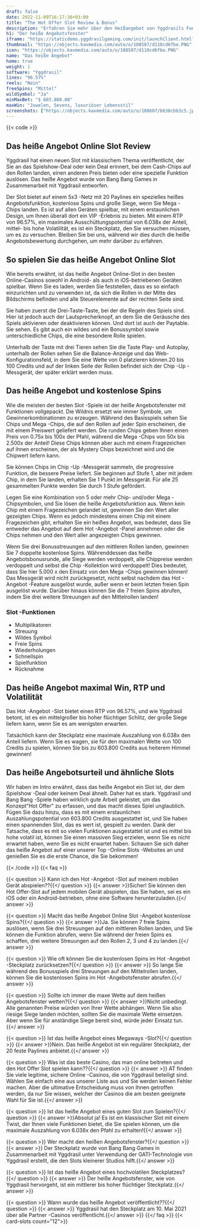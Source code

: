 ```yaml
---
draft: false
date: 2022-11-09T16:17:38+03:00
title: "The Hot Offer Slot Review & Bonus"
description: "Erfahren Sie mehr über den Heißangebot von Yggdrasils Funktionen, Volatilität, Auszahlungen, RTP und erhalten Sie kostenlose Spins und Casino -Boni von den besten Online -Casinos!"
h1: "Der heiße Angebotsfenster"
iframe: "https://staticdemo.yggdrasilgaming.com/init/launchClient.html?gameid=1054&lang=en&currency=EUR&org=Demo&key=&fullscreen=yes"
thumbnail: "https://objects.kaxmedia.com/auto/o/108587/d110cd6fbe.PNG"
icon: "https://objects.kaxmedia.com/auto/o/108587/d110cd6fbe.PNG"
name: "Das heiße Angebot"
home: true
weight: 1
software: "Yggdrasil"
lines: "96.57%"
reels: "Nein"
freeSpins: "Mittel"
wildSymbol: "Ja"
minMaxBet: "$ 603.800.00"
maxWin: "Juwelen, Sevens, luxuriöser Lebensstil"
screenshots: ["https://objects.kaxmedia.com/auto/o/108607/b638cbb3c5.jpeg"]
---
```


{{< code >}}<h2>Das heiße Angebot Online Slot Review</h2><p>Yggdrasil hat einen neuen Slot mit klassischem Thema veröffentlicht, der Sie an das Spielshow-Deal oder kein Deal erinnert, bei dem Cash-Chips auf den Rollen landen, einen anderen Preis bieten oder eine spezielle Funktion auslösen. Das heiße Angebot wurde von Bang Bang Games in Zusammenarbeit mit Yggdrasil entworfen.</p><p>Der Slot bietet auf einem 5x3 -Netz mit 20 Paylines ein spezielles heißes Angebotsfunktion, kostenlose Spins und große Siege, wenn Sie Mega -Chips landen. Es ist auf allen Geräten spielbar, mit einem erstaunlichen Design, um Ihnen überall dort ein VIP -Erlebnis zu bieten. Mit einem RTP von 96.57%, ein maximales Ausschüttungspotential von 6.038x der Anteil, mittel- bis hohe Volatilität, es ist ein Steckplatz, den Sie versuchen müssen, um es zu versuchen. Bleiben Sie bei uns, während wir dies durch die heiße Angebotsbewertung durchgehen, um mehr darüber zu erfahren.</p><h2>So spielen Sie das heiße Angebot Online Slot</h2><p>Wie bereits erwähnt, ist das heiße Angebot Online-Slot in den besten Online-Casinos sowohl in Android- als auch in iOS-betriebenen Geräten spielbar. Wenn Sie es laden, werden Sie feststellen, dass es so einfach einzurichten und zu verwenden ist, da sich die Rollen in der Mitte des Bildschirms befinden und alle Steuerelemente auf der rechten Seite sind.</p><p>Sie haben zuerst die Drei-Taste-Taste, bei der die Regeln des Spiels sind. Hier ist jedoch auch der Lautsprecherknopf, an dem Sie die Geräusche des Spiels aktivieren oder deaktivieren können. Und dort ist auch der Paytable. Sie sehen. Es gibt auch ein wildes und ein Bonussymbol sowie unterschiedliche Chips, die eine besondere Rolle spielen.</p><p>Unterhalb der Taste mit drei Tieren sehen Sie die Taste Play- und Autoplay, unterhalb der Rollen sehen Sie die Balance-Anzeige und das Web-Konfigurationsfeld, in dem Sie eine Wette von 0 platzieren können.20 bis 100 Credits und auf der linken Seite der Rollen befindet sich der Chip -Up -Messgerät, der später erklärt werden muss.</p><h2>Das heiße Angebot und kostenlose Spins</h2><p>Wie die meisten der besten Slot -Spiele ist der heiße Angebotsfenster mit Funktionen vollgepackt. Die Wildnis ersetzt wie immer Symbole, um Gewinnerkombinationen zu erzeugen. Während des Basisspiels sehen Sie Chips und Mega -Chips, die auf den Rollen auf jeder Spin erscheinen, die mit einem Preiswert geliefert werden. Die runden Chips geben Ihnen einen Preis von 0.75x bis 100x der Pfahl, während die Mega -Chips von 50x bis 2.500x der Anteil! Diese Chips können aber auch mit einem Fragezeichen auf ihnen erscheinen, der als Mystery Chips bezeichnet wird und die Chipwert liefern kann.</p><p>Sie können Chips im Chip -Up -Messgerät sammeln, die progressive Funktion, die bessere Preise liefert. Sie beginnen auf Stufe 1, aber mit jedem Chip, in dem Sie landen, erhalten Sie 1 Punkt im Messgerät. Für alle 25 gesammelten Punkte werden Sie durch 1 Stufe gefördert.</p><p>Legen Sie eine Kombination von 5 oder mehr Chip- und/oder Mega -Chipsymbolen, und Sie lösen die heiße Angebotsfunktion aus. Wenn kein Chip mit einem Fragezeichen gelandet ist, gewinnen Sie den Wert aller gezeigten Chips. Wenn es jedoch mindestens einen Chip mit einem Fragezeichen gibt, erhalten Sie ein heißes Angebot, was bedeutet, dass Sie entweder das Angebot auf dem Hot -Angebot -Panel annehmen oder die Chips nehmen und den Wert aller angezeigten Chips gewinnen.</p><p>Wenn Sie drei Bonusstreuungen auf den mittleren Rollen landen, gewinnen Sie 7 doppelte kostenlose Spins. Währenddessen das heiße Angebotsbonusrunde, alle Siege werden verdoppelt, alle Chippreise werden verdoppelt und selbst die Chip -Kollektion wird verdoppelt! Dies bedeutet, dass Sie hier 5.000 x den Einsatz von den Mega -Chips gewinnen können! Das Messgerät wird nicht zurückgesetzt, nicht selbst nachdem das Hot -Angebot -Feature ausgelöst wurde, außer wenn er beim letzten freien Spin ausgelöst wurde. Darüber hinaus können Sie die 7 freien Spins abrufen, indem Sie drei weitere Streuungen auf den Mittelrollen landen!</p><h3>
Slot -Funktionen</h3><ul>
<li></span>
Multiplikatoren</li>
<li></span>
Streuung</li>
<li></span>
Wildes Symbol</li>
<li></span>
Freie Spins</li>
<li></span>
Wiederholungen</li>
<li></span>
Schnellspin</li>
<li></span>
Spielfunktion</li>
<li></span>
Rücknahme</li></ul><h2>Das heiße Angebot maximal Win, RTP und Volatilität</h2><p>Das Hot -Angebot -Slot bietet einen RTP von 96.57%, und wie Yggdrasil betont, ist es ein mittelgroßer bis hoher flüchtiger Schlitz, der große Siege liefern kann, wenn Sie es am wenigsten erwarten.</p><p>Tatsächlich kann der Steckplatz eine maximale Auszahlung von 6.038x den Anteil liefern. Wenn Sie es wagen, sie für den maximalen Wette von 100 Credits zu spielen, können Sie bis zu 603.800 Credits aus heiterem Himmel gewinnen!</p><h2>Das heiße Angebotsurteil und ähnliche Slots</h2><p>Wir haben im Intro erwähnt, dass das heiße Angebot ein Slot ist, der dem Spielshow -Deal oder keinem Deal ähnelt. Daher hat es stark. Yggdrasil und Bang Bang -Spiele haben wirklich gute Arbeit geleistet, um das Konzept"Hot Offer" zu erfassen, und das macht dieses Spiel unglaublich. Fügen Sie dazu hinzu, dass es mit einem erstaunlichen Auszahlungspotential von 603.800 Credits ausgestattet ist, und Sie haben einen spannenden Slot, das es wert ist, gespielt zu werden. Dank der Tatsache, dass es mit so vielen Funktionen ausgestattet ist und es mittel bis hohe volatil ist, können Sie einen massiven Sieg erzielen, wenn Sie es nicht erwartet haben, wenn Sie es nicht erwartet haben. Schauen Sie sich daher das heiße Angebot auf einer unserer Top -Online Slots -Websites an und genießen Sie es die erste Chance, die Sie bekommen!</p>
{{< /code >}}
{{< faq >}}

{{< question >}} Kann ich den Hot -Angebot -Slot auf meinem mobilen Gerät abspielen??{{</ question >}}
{{< answer >}}Sicher! Sie können den Hot Offer-Slot auf jedem mobilen Gerät abspielen, das Sie haben, sei es ein iOS oder ein Android-betrieben, ohne eine Software herunterzuladen.{{</ answer >}}

{{< question >}} Macht das heiße Angebot Online Slot -Angebot kostenlose Spins?{{</ question >}}
{{< answer >}}Ja. Sie können 7 freie Spins auslösen, wenn Sie drei Streuungen auf den mittleren Rollen landen, und Sie können die Funktion abrufen, wenn Sie während der freien Spins es schaffen, drei weitere Streuungen auf den Rollen 2, 3 und 4 zu landen.{{</ answer >}}

{{< question >}} Wie oft können Sie die kostenlosen Spins im Hot -Angebot -Steckplatz zurücksetzen?{{</ question >}}
{{< answer >}} So lange Sie während des Bonusspiels drei Streuungen auf den Mittelrollen landen, können Sie die kostenlosen Spins im Hot -Angebotsfenster abrufen.{{</ answer >}}

{{< question >}} Sollte ich immer die maxe Wette auf dem heißen Angebotsfenster wetten?{{</ question >}}
{{< answer >}}Nicht unbedingt. Alle genannten Preise würden von Ihrer Wette abhängen. Wenn Sie also riesige Siege landen möchten, sollten Sie die maximale Wette einsetzen. Aber wenn Sie für anständige Siege bereit sind, würde jeder Einsatz tun.{{</ answer >}}

{{< question >}} Ist das heiße Angebot eines Megaways -Slot?{{</ question >}}
{{< answer >}}Nein. Das heiße Angebot ist ein regulärer Steckplatz, der 20 feste Paylines anbietet.{{</ answer >}}

{{< question >}} Was ist das beste Casino, das man online beitreten und den Hot Offer Slot spielen kann??{{</ question >}}
{{< answer >}} AT finden Sie viele legitime, sichere Online -Casinos, die von Yggdrasil beteiligt sind. Wählen Sie einfach eine aus unserer Liste aus und Sie werden keinen Fehler machen. Aber die ultimative Entscheidung muss von Ihnen getroffen werden, da nur Sie wissen, welcher der Casinos die am besten geeignete Wahl für Sie ist.{{</ answer >}}

{{< question >}} Ist das heiße Angebot eines guten Slot zum Spielen?{{</ question >}}
{{< answer >}}Absolut ja! Es ist ein klassischer Slot mit einem Twist, der Ihnen viele Funktionen bietet, die Sie spielen können, um die maximale Auszahlung von 6.038x den Pfahl zu erhalten!{{</ answer >}}

{{< question >}} Wer macht den heißen Angebotsfenster?{{</ question >}}
{{< answer >}} Der Steckplatz wurde von Bang Bang Games in Zusammenarbeit mit Yggdrasil unter Verwendung der GATI-Technologie von Yggdrasil erstellt, die den Slots kleinerer Studios hilft.{{</ answer >}}

{{< question >}} Ist das heiße Angebot eines hochvolatilen Steckplatzes?{{</ question >}}
{{< answer >}} Der heiße Angebotsfenster, wie von Yggdrasil hervorgeht, ist ein mittlerer bis hoher flüchtiger Steckplatz.{{</ answer >}}

{{< question >}} Wann wurde das heiße Angebot veröffentlicht??{{</ question >}}
{{< answer >}} Yggdrasil hat den Steckplatz am 10. Mai 2021 über alle Partner -Casinos veröffentlicht.{{</ answer >}}
{{</ faq >}}
{{< card-slots count="12">}}